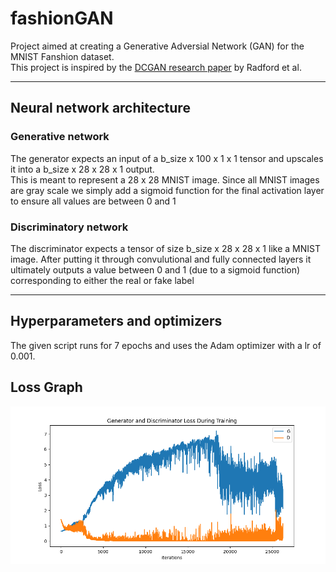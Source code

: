 # fashionGAN
Project aimed at creating a Generative Adversial Network (GAN) for the MNIST Fanshion dataset.\
This project is inspired by the [DCGAN research paper](https://arxiv.org/pdf/1511.06434) by Radford et al.

---
## Neural network architecture
### Generative network
The generator expects an input of a b_size x 100 x 1 x 1 tensor and upscales it into a b_size x 28 x 28 x 1 output.\
This is meant to represent a 28 x 28 MNIST image. Since all MNIST images are gray scale we simply add a sigmoid function for the final activation layer to ensure all values are between 0 and 1
### Discriminatory network
The discriminator expects a tensor of size b_size x 28 x 28 x 1 like a MNIST image. After putting it through convulutional and fully connected layers it ultimately outputs a value between 0 and 1 (due to a sigmoid function) corresponding to either the real or fake label

---
## Hyperparameters and optimizers
The given script runs for 7 epochs and uses the Adam optimizer with a lr of 0.001.
## Loss Graph
![Loss graph](loss.png)

